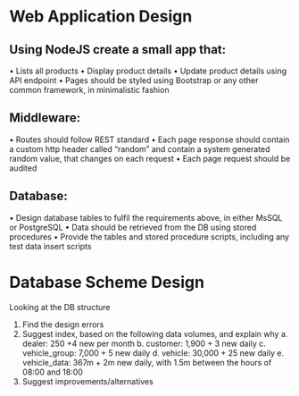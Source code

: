 # Web Application Design

## Using NodeJS create a small app that:
• Lists all products
• Display product details
• Update product details using API endpoint
• Pages should be styled using Bootstrap or any other common framework, in minimalistic fashion
## Middleware:
• Routes should follow REST standard
• Each page response should contain a custom http header called “random” and contain a system generated
random value, that changes on each request
• Each page request should be audited
## Database:
• Design database tables to fulfil the requirements above, in either MsSQL or PostgreSQL
• Data should be retrieved from the DB using stored procedures
• Provide the tables and stored procedure scripts, including any test data insert scripts


# Database Scheme Design

Looking at the DB structure
1. Find the design errors
2. Suggest index, based on the following data volumes, and explain why
a. dealer: 250 +4 new per month
b. customer: 1,900 + 3 new daily
c. vehicle_group: 7,000 + 5 new daily
d. vehicle: 30,000 + 25 new daily
e. vehicle_data: 367m + 2m new daily, with 1.5m between the hours of 08:00 and 18:00
3. Suggest improvements/alternatives